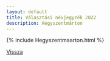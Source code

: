 ```yaml
---
layout: default
title: Választási névjegyzék 2022
description: Hegyszentmárton
---
```


{% include Hegyszentmaarton.html %}

[Vissza](./)
